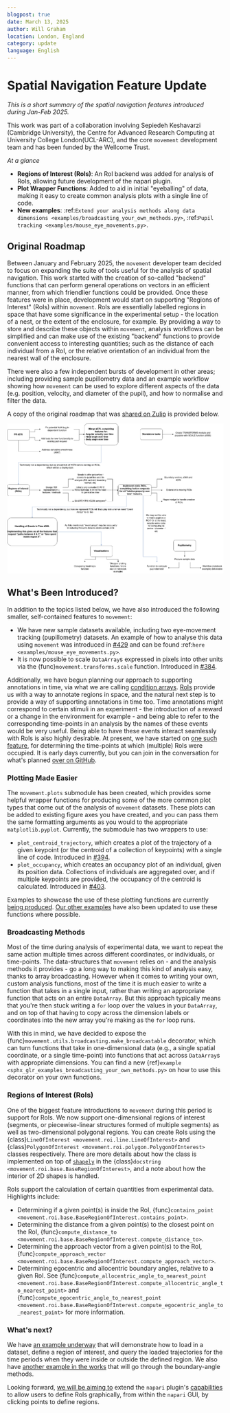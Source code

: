 ```yaml
---
blogpost: true
date: March 13, 2025
author: Will Graham
location: London, England
category: update
language: English
---
```


# Spatial Navigation Feature Update

_This is a short summary of the spatial navigation features introduced during Jan-Feb 2025._

This work was part of a collaboration involving Sepiedeh Keshavarzi (Cambridge University), the Centre for Advanced Research Computing at University College London(UCL-ARC), and the core `movement` development team and has been funded by the Wellcome Trust.

_At a glance_

- **Regions of Interest (RoIs)**: An RoI backend was added for analysis of RoIs, allowing future development of the napari plugin.
- **Plot Wrapper Functions**: Added to aid in initial "eyeballing" of data, making it easy to create common analysis plots with a single line of code.
- **New examples**: :ref:`Extend your analysis methods along data dimensions <examples/broadcasting_your_own_methods.py>`, :ref:`Pupil tracking <examples/mouse_eye_movements.py>`.

## Original Roadmap

Between January and February 2025, the `movement` developer team decided to focus on expanding the suite of tools useful for the analysis of spatial navigation.
This work started with the creation of so-called "backend" functions that can perform general operations on vectors in an efficient manner, from which friendlier functions could be provided.
Once these features were in place, development would start on supporting "Regions of Interest" (RoIs) within `movement`.
RoIs are essentially labelled regions in space that have some significance in the experimental setup - the location of a nest, or the extent of the enclosure, for example.
By providing a way to store and describe these objects within `movement`, analysis workflows can be simplified and can make use of the existing "backend" functions to provide convenient access to interesting quantities; such as the distance of each individual from a RoI, or the relative orientation of an individual from the nearest wall of the enclosure.

There were also a few independent bursts of development in other areas; including providing sample pupillometry data and an example workflow showing how `movement` can be used to explore different aspects of the data (e.g. position, velocity, and diameter of the pupil), and how to normalise and filter the data.

A copy of the original roadmap that was [shared on Zulip](movement-zulip:topic/Roadmap.3A.20Spatial.20Navigation/near/495022291) is provided below.

![Original feature roadmap for Jan-Feb.](../_static/blog_posts/roadmap-jan-feb-2025.png)

## What's Been Introduced?

In addition to the topics listed below, we have also introduced the following smaller, self-contained features to `movement`:

- We have new sample datasets available, including two eye-movement tracking (pupillometry) datasets. An example of how to analyse this data using `movement` was introduced in [#429](movement-github:pull/429) and can be found :ref:`here <examples/mouse_eye_movements.py>`.
- It is now possible to scale `DataArray`s expressed in pixels into other units via the {func}`movement.transforms.scale` function. Introduced in [#384](movement-github:pull/384).

Additionally, we have begun planning our approach to supporting annotations in time, via what we are calling [condition arrays](movement-github:issues/418).
[RoIs](#regions-of-interest-rois) provide us with a way to annotate regions in space, and the natural next step is to provide a way of supporting annotations in time too.
Time annotations might correspond to certain stimuli in an experiment - the introduction of a reward or a change in the environment for example - and being able to refer to the corresponding time-points in an analysis by the names of these events would be very useful.
Being able to have these events interact seamlessly with RoIs is also highly desirable.
At present, we have started on [one such feature](movement-github:pull/421), for determining the time-points at which (multiple) RoIs were occupied.
It is early days currently, but you can join in the conversation for what's planned [over on GitHub](movement-github:issues/418).

### Plotting Made Easier

The `movement.plots` submodule has been created, which provides some helpful wrapper functions for producing some of the more common plot types that come out of the analysis of `movement` datasets.
These plots can be added to existing figure axes you have created, and you can pass them the same formatting arguments as you would to the appropriate `matplotlib.pyplot`.
Currently, the submodule has two wrappers to use:

- `plot_centroid_trajectory`, which creates a plot of the trajectory of a given keypoint (or the centroid of a collection of keypoints) with a single line of code. Introduced in [#394](movement-github:pull/394).
- `plot_occupancy`, which creates an occupancy plot of an individual, given its position data. Collections of individuals are aggregated over, and if multiple keypoints are provided, the occupancy of the centroid is calculated. Introduced in [#403](movement-github:pull/403).

Examples to showcase the use of these plotting functions are currently [being produced](movement-github:issues/415).
[Our other examples](https://movement.neuroinformatics.dev/examples/index.html) have also been updated to use these functions where possible.

### Broadcasting Methods

Most of the time during analysis of experimental data, we want to repeat the same action multiple times across different coordinates, or individuals, or time-points.
The data-structures that `movement` relies on - and the analysis methods it provides - go a long way to making this kind of analysis easy, thanks to array broadcasting.
However when it comes to writing your own, custom analysis functions, most of the time it is much easier to write a function that takes in a single input, rather than writing an appropriate function that acts on an entire `DataArray`.
But this approach typically means that you're then stuck writing a `for` loop over the values in your `DataArray`, and on top of that having to copy across the dimension labels or coordinates into the new array you're making as the `for` loop runs.

With this in mind, we have decided to expose the {func}`movement.utils.broadcasting.make_broadcastable` decorator, which can turn functions that take in one-dimensional data (e.g., a single spatial coordinate, or a single time-point) into functions that act across `DataArray`s with appropriate dimensions.
You can find a new {ref}`example <sphx_glr_examples_broadcasting_your_own_methods.py>` on how to use this decorator on your own functions.

### Regions of Interest (RoIs)

One of the biggest feature introductions to `movement` during this period is support for RoIs.
We now support one-dimensional regions of interest (segments, or piecewise-linear structures formed of multiple segments) as well as two-dimensional polygonal regions.
You can create RoIs using the {class}`LineOfInterest <movement.roi.line.LineOfInterest>` and {class}`PolygonOfInterest <movement.roi.polygon.PolygonOfInterest>` classes respectively.
There are more details about how the class is implemented on top of [`shapely`](https://shapely.readthedocs.io/en/stable/) in the {class}`docstring <movement.roi.base.BaseRegionOfInterest>`, and a note about how the interior of 2D shapes is handled.

RoIs support the calculation of certain quantities from experimental data.
Highlights include:

- Determining if a given point(s) is inside the RoI, {func}`contains_point <movement.roi.base.BaseRegionOfInterest.contains_point>`.
- Determining the distance from a given point(s) to the closest point on the RoI, {func}`compute_distance_to <movement.roi.base.BaseRegionOfInterest.compute_distance_to>`.
- Determining the approach vector from a given point(s) to the RoI, {func}`compute_approach_vector <movement.roi.base.BaseRegionOfInterest.compute_approach_vector>`.
- Determining egocentric and allocentric boundary angles, relative to a given RoI. See {func}`compute_allocentric_angle_to_nearest_point <movement.roi.base.BaseRegionOfInterest.compute_allocentric_angle_to_nearest_point>` and {func}`compute_egocentric_angle_to_nearest_point <movement.roi.base.BaseRegionOfInterest.compute_egocentric_angle_to_nearest_point>` for more information.

### What's next?

We have [an example underway](movement-github:issues/415) that will demonstrate how to load in a dataset, define a region of interest, and query the loaded trajectories for the time periods when they were inside or outside the defined region.
We also have [another example in the works](movement-github:pull/440) that will go through the boundary-angle methods.

Looking forward, [we will be aiming to](movement-github:issues/378) extend the `napari` plugin's [capabilities](../user_guide/gui.md) to allow users to define RoIs graphically, from within the `napari` GUI, by clicking points to define regions.
